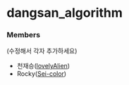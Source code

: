 # dangsan_algorithm


### Members
(수정해서 각자 추가하세요)
- 천재승([lovelyAlien](https://github.com/lovelyAlien))
- Rocky([Sei-color](https://github.com/Sei-color))
